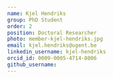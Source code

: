 ```yaml
---
name: Kjel Hendriks
group: PhD Student
order: 2
position: Doctoral Researcher
photo: member-kjel-hendriks.jpg
email: kjel.hendriks@ugent.be
linkedin_username: kjel-hendriks
orcid_id: 0009-0005-4714-0806
github_username:
---
```

